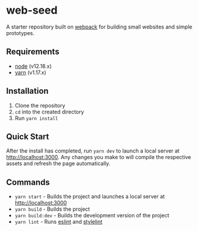 # web-seed

A starter repository built on [webpack](https://webpack.js.org/) for building small websites and simple prototypes.

## Requirements

* [node](https://nodejs.org) (v12.18.x)
* [yarn](https://yarnpkg.com) (v1.17.x)

## Installation

1. Clone the repository
2. `cd` into the created directory
3. Run `yarn install`

## Quick Start

After the install has completed, run `yarn dev` to launch a local server at [http://localhost:3000](http://localhost:3000). Any changes you make to will compile the respective assets and refresh the page automatically.

## Commands

* `yarn start` - Builds the project and launches a local server at [http://localhost:3000](http://localhost:3000)
* `yarn build` - Builds the project
* `yarn build:dev` - Builds the development version of the project
* `yarn lint` - Runs [eslint](https://eslint.org/) and [stylelint](https://stylelint.io/)
